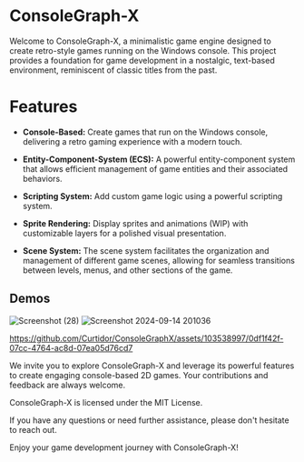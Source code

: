 # ConsoleGraph-X


Welcome to ConsoleGraph-X, a minimalistic game engine designed to create retro-style games running on the Windows console. This project provides a foundation for game development in a nostalgic, text-based environment, reminiscent of classic titles from the past.

# Features
* **Console-Based:** Create games that run on the Windows console, delivering a retro gaming experience with a modern touch.

* **Entity-Component-System (ECS):** A powerful entity-component system that allows efficient management of game entities and their associated behaviors.
  
* **Scripting System:** Add custom game logic using a powerful scripting system.

* **Sprite Rendering:** Display sprites and animations (WIP) with customizable layers for a polished visual presentation.

* **Scene System:** The scene system facilitates the organization and management of different game scenes, allowing for seamless transitions between levels, menus, and other sections of the game.

## Demos
![Screenshot (28)](https://github.com/Curtidor/ConsoleGraphX/assets/103538997/6cc061ea-79d0-41e6-b3f2-f4d2a7d2e323)
![Screenshot 2024-09-14 201036](https://github.com/user-attachments/assets/4a941721-206f-4627-96a3-a02ae2338b88)


https://github.com/Curtidor/ConsoleGraphX/assets/103538997/0df1f42f-07cc-4764-ac8d-07ea05d76cd7

We invite you to explore ConsoleGraph-X and leverage its powerful features to create engaging console-based 2D games. Your contributions and feedback are always welcome.

ConsoleGraph-X is licensed under the MIT License.

If you have any questions or need further assistance, please don't hesitate to reach out.

Enjoy your game development journey with ConsoleGraph-X!
